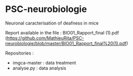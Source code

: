 # PSC-neurobiologie

Neuronal caracterisation of deafness in mice

Report available in the file : BIO01_Rapport_final (1).pdf (https://github.com/MathieuRita/PSC-neurobiologie/blob/master/BIO01_Rapport_final%20(1).pdf)

Repositories :

- imgca-master : data treatment
- analyse.py : data analysis
